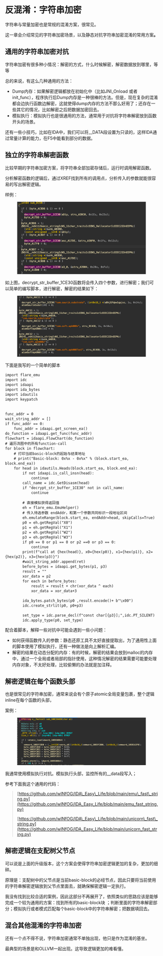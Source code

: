 # 反混淆：字符串加密

字符串与常量加密也是常规的混淆方案，很常见。

这一章会介绍常见的字符串加密场景，以及静态对抗字符串加密混淆的常用方&#x6848;**。**

## 通用的字符串加密对抗

字符串加密有很多种小情况：解密的方式，什么时候解密，解密数据放到哪里，等等

总的来说，有这么几种通用的方法：

* Dump内存：如果解密逻辑都放在初始化中（比如JNI\_Onload 或者 init\_func），程序执行后Dump内存是一种很棒的方法。但是，现在复杂的混淆都会边执行函数边解密，这就使得dump内存的方法不那么好用了；还存在一些其它的情况，比如解密之后把数据加密回去。
* 模拟执行：模拟执行也是很通用的方法，通常用于对抗将字符串解密放到函数开头的场景。



还有一些小技巧，比如在IDA中，我们可以将\_\_DATA段设置为只读的，这样IDA通过常量计算的能力，在F5中能看到部分的数据。

## 独立的字符串解密函数

比较早期的字符串加密方案，将字符串全部加密存储后，运行时调用解密函数。

分析解密函数的逻辑后，通过XREF找到所有的调用点，分析传入的参数就能很容易的写出解密逻辑。

样例：

<figure><img src="../.gitbook/assets/image (1).png" alt=""><figcaption></figcaption></figure>

如上图，decrypt\_str\_buffer\_1CE30函数将会传入四个参数，进行解密；我们可以简单的编写脚本，进行解密，解密的结果如下：

<figure><img src="../.gitbook/assets/image.png" alt=""><figcaption></figcaption></figure>

下面是我写的一个简单的脚本

```
import flare_emu
import idc
import idaapi
import ida_bytes
import idautils
import keypatch


func_addr = 0
wait_string_addr = []
if func_addr == 0:
    func_addr = idaapi.get_screen_ea()
do_function = idaapi.get_func(func_addr)
flowchart = idaapi.FlowChart(do_function)
# 遍历流图中的所有function-call
for block in flowchart:
    # 打印当前basic-block的起始与结束地址
    # print("Basic-block: 0x%x - 0x%x" % (block.start_ea, block.end_ea))
    for head in idautils.Heads(block.start_ea, block.end_ea):
        if not idaapi.is_call_insn(head):
            continue
        call_name = idc.GetDisasm(head)
        if "decrypt_str_buffer_1CE30" not in call_name: 
            continue
        
        # 直接模拟获得返回值
        eh = flare_emu.EmuHelper()
        # 传入待选参数 endAddr，和第一个参数共同标识一段地址区间
        eh.emulateRange(block.start_ea, endAddr=head, skipCalls=True)
        p0 = eh.getRegVal("X0")
        p1 = eh.getRegVal("X1")
        p2 = eh.getRegVal("W2")
        p3 = eh.getRegVal("W3")
        if p0 == 0 or p1 == 0 or p2 ==0 or p3 == 0:
            continue
        print(f"call at {hex(head)}, x0={hex(p0)}, x1={hex(p1)}, x2={hex(p2)}, x3={hex(p3)}") 
        #wait_string_addr.append(ret)
        before_bytes = idaapi.get_bytes(p1, p3)
        result = ""
        xor_data = p2
        for each in before_bytes:
            result = result + chr(xor_data ^ each)
            xor_data = xor_data+3
        
        ida_bytes.patch_bytes(p0 ,result.encode()+ b"\x00")
        idc.create_strlit(p0, p0+p3)

        set_type = idc.parse_decl(f"const char[{p3}];",idc.PT_SILENT)
        idc.apply_type(p0, set_type)
```

配合着脚本，解释一些对抗中可能会遇到一些小问题：

* 如何获得函数传入的参数：静态还原工具不太好直接提取出，为了通用性上面的脚本使用了模拟执行，还有一种做法是向上解析汇编。
* 解密的结果在动态分配的内存：有的时候，解密的结果会放到malloc的内存中，通过一个全局或者局部的指针使用，这种情况解密的结果需要可能要处理内存对象，不太好处理，比较偷懒的办法就是加注释。

## 解密逻辑在每个函数头部

也是很常见的字符串加密，通常来说会有个原子atomic全局变量包裹，整个逻辑inline在每个函数的头部，

案例：

<figure><img src="../.gitbook/assets/image (2).png" alt=""><figcaption></figcaption></figure>

我通常使用模拟执行对抗。模拟执行头部，监控所有的\_\_data段写入；

参考下面我这个通用的代码：

> [https://github.com/wINfOG/IDA\_Easy\_Life/blob/main/emu\_fast\_string.py](https://github.com/wINfOG/IDA_Easy_Life/blob/main/emu_fast_string.py)
>
> [https://github.com/wINfOG/IDA\_Easy\_Life/blob/main/unicorn\_fast\_string.py](https://github.com/wINfOG/IDA_Easy_Life/blob/main/unicorn_fast_string.py)



## 解密逻辑在支配树父节点

可以说是上面的升级版本，这个方案会使得字符串加密逻辑更加的复杂，更加的细碎。

原理是：支配树中的父节点是当前basic-block的必经节点，因此只要将当前使用的字符串解密逻辑放到父节点里面去，就确保解密逻辑一定执行。

我没有找到比较合适的案例，因此这部分不再展开了，依照类似的思路应该是能够完成一个较为通用的方案：找到所有的basic-block块 ；判断里面的字符串解密部分；模拟执行或者模式匹配每个basic-block中的字符串解密；把数据填回去。



## 混合其他混淆的字符串加密

还有一个点不得不说，字符串加密通常不单独出现，他只是作为混淆的基坐。

最典型的场景是和OLLVM一起出现。这导致逻辑更加的难看懂。
